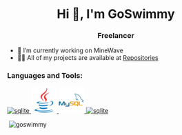 <h1 align="center">Hi 👋, I'm GoSwimmy</h1>
<h3 align="center">Freelancer</h3>

- 🔭 I’m currently working on MineWave
- 👨‍💻 All of my projects are available at [Repositories](https://github.com/GoSwimmy?tab=repositories)


<h3 align="left">Languages and Tools:</h3>
<p align="left"> 
  <a href="https://www.spigotmc.org/" target="_blank"> <img src="https://static.spigotmc.org/img/spigot.png" alt="sqlite" width="60" height="60"/> </a>
  <a href="https://www.java.com" target="_blank"> <img src="https://raw.githubusercontent.com/devicons/devicon/master/icons/java/java-original.svg" alt="java" width="60" height="60"/> </a> 
  <a href="https://www.mysql.com/" target="_blank"> <img src="https://raw.githubusercontent.com/devicons/devicon/master/icons/mysql/mysql-original-wordmark.svg" alt="mysql" width="60" height="60"/> </a> 
  <a href="https://www.sqlite.org/" target="_blank"> <img src="https://www.vectorlogo.zone/logos/sqlite/sqlite-icon.svg" alt="sqlite" width="60" height="60"/> </a>
</p>

<p>&nbsp;<img align="center" src="https://github-readme-stats.vercel.app/api?username=goswimmy&show_icons=true&theme=prussian&locale=en" alt="goswimmy" /></p>
